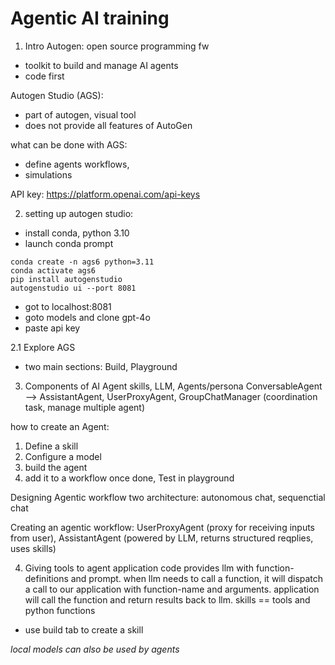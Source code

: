 # Agentic AI training

1. Intro
Autogen: open source programming fw
- toolkit to build and manage AI agents
- code first

Autogen Studio (AGS): 
- part of autogen, visual tool
- does not provide all features of AutoGen

what can be done with AGS:
- define agents workflows, 
- simulations

API key: https://platform.openai.com/api-keys

2. setting up autogen studio:
- install conda, python 3.10
- launch conda prompt
```
conda create -n ags6 python=3.11
conda activate ags6
pip install autogenstudio
autogenstudio ui --port 8081
```
- got to localhost:8081
- goto models and clone gpt-4o
- paste api key

 2.1 Explore AGS
- two main sections: Build, Playground

3. Components of AI Agent
skills, LLM, Agents/persona
ConversableAgent --> AssistantAgent, UserProxyAgent, GroupChatManager (coordination task, manage multiple agent)

how to create an Agent:
1. Define a skill
2. Configure a model
3. build the agent
4. add it to a workflow
once done, Test in playground


Designing Agentic workflow
two architecture: autonomous chat, sequenctial chat

Creating an agentic workflow: UserProxyAgent (proxy for receiving inputs from user), AssistantAgent (powered by LLM, returns structured reqplies, uses skills)

4. Giving tools to agent
application code provides llm with function-definitions and prompt. when llm needs to call a function, it will dispatch a call to our application with function-name and arguments. application will call the function and return results back to llm. 
skills == tools and python functions
- use build tab to create a skill

*local models can also be used by agents*